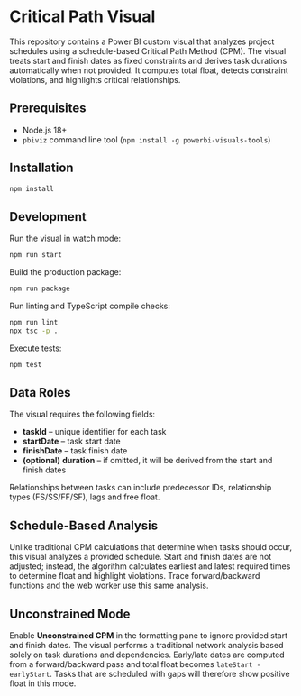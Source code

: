# Critical Path Visual

This repository contains a Power BI custom visual that analyzes project schedules using a schedule-based Critical Path Method (CPM). The visual treats start and finish dates as fixed constraints and derives task durations automatically when not provided. It computes total float, detects constraint violations, and highlights critical relationships.

## Prerequisites
- Node.js 18+
- `pbiviz` command line tool (`npm install -g powerbi-visuals-tools`)

## Installation
```bash
npm install
```

## Development
Run the visual in watch mode:
```bash
npm run start
```

Build the production package:
```bash
npm run package
```

Run linting and TypeScript compile checks:
```bash
npm run lint
npx tsc -p .
```

Execute tests:
```bash
npm test
```

## Data Roles
The visual requires the following fields:
- **taskId** – unique identifier for each task
- **startDate** – task start date
- **finishDate** – task finish date
- **(optional)** **duration** – if omitted, it will be derived from the start and finish dates

Relationships between tasks can include predecessor IDs, relationship types (FS/SS/FF/SF), lags and free float.

## Schedule-Based Analysis
Unlike traditional CPM calculations that determine when tasks should occur, this visual analyzes a provided schedule. Start and finish dates are not adjusted; instead, the algorithm calculates earliest and latest required times to determine float and highlight violations. Trace forward/backward functions and the web worker use this same analysis.

## Unconstrained Mode
Enable **Unconstrained CPM** in the formatting pane to ignore provided start and finish dates. The visual performs a traditional network analysis based solely on task durations and dependencies. Early/late dates are computed from a forward/backward pass and total float becomes `lateStart - earlyStart`. Tasks that are scheduled with gaps will therefore show positive float in this mode.
